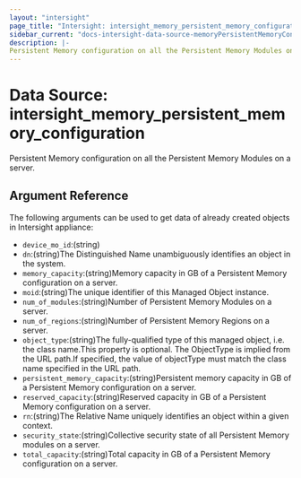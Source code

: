 ```yaml
---
layout: "intersight"
page_title: "Intersight: intersight_memory_persistent_memory_configuration"
sidebar_current: "docs-intersight-data-source-memoryPersistentMemoryConfiguration"
description: |-
Persistent Memory configuration on all the Persistent Memory Modules on a server.
---
```


# Data Source: intersight_memory_persistent_memory_configuration
Persistent Memory configuration on all the Persistent Memory Modules on a server.
## Argument Reference
The following arguments can be used to get data of already created objects in Intersight appliance:
* `device_mo_id`:(string)
* `dn`:(string)The Distinguished Name unambiguously identifies an object in the system.
* `memory_capacity`:(string)Memory capacity in GB of a Persistent Memory configuration on a server.
* `moid`:(string)The unique identifier of this Managed Object instance.
* `num_of_modules`:(string)Number of Persistent Memory Modules on a server.
* `num_of_regions`:(string)Number of Persistent Memory Regions on a server.
* `object_type`:(string)The fully-qualified type of this managed object, i.e. the class name.This property is optional. The ObjectType is implied from the URL path.If specified, the value of objectType must match the class name specified in the URL path.
* `persistent_memory_capacity`:(string)Persistent memory capacity in GB of a Persistent Memory configuration on a server.
* `reserved_capacity`:(string)Reserved capacity in GB of a Persistent Memory configuration on a server.
* `rn`:(string)The Relative Name uniquely identifies an object within a given context.
* `security_state`:(string)Collective security state of all Persistent Memory modules on a server.
* `total_capacity`:(string)Total capacity in GB of a Persistent Memory configuration on a server.
